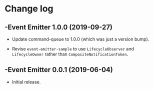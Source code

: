 # Change log

-Event Emitter 1.0.0 (2019-09-27)
--------------------------------
- Update command-queue to 1.0.0 (which was just a version bump).

- Revise `event-emitter-sample` to use `LifecycleObserver` and `LifecycleOwner` rather than `CompositeNotificationToken`.


-Event Emitter 0.0.1 (2019-06-04)
--------------------------------
- Initial release.